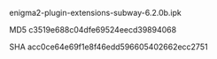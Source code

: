 enigma2-plugin-extensions-subway-6.2.0b.ipk

MD5 c3519e688c04dfe69524eecd39894068

SHA acc0ce64e69f1e8f46edd596605402662ecc2751
